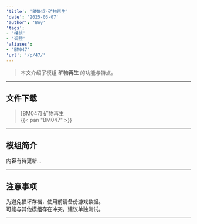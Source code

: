 ```yaml
---
'title': 'BM047-矿物再生'
'date': '2025-03-07'
'author': 'Bny'
'tags':
- '模组'
- '调整'
'aliases':
- 'BM047'
'url': '/p/47/'
---
```


> 本文介绍了模组 **矿物再生** 的功能与特点。

---

## 文件下载

> [BM047] 矿物再生  
{{< pan "BM047" >}}  

---

## 模组简介

>  
内容有待更新...  

---

## 注意事项

>  
为避免损坏存档，使用前请备份游戏数据。  
可能与其他模组存在冲突，建议单独测试。  

---

